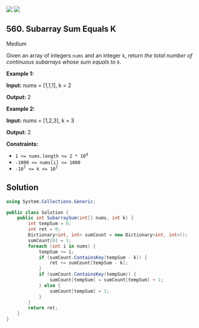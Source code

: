 [![](https://img.shields.io/github/stars/javadev/LeetCode-in-All?label=Stars&style=flat-square)](https://github.com/javadev/LeetCode-in-All)
[![](https://img.shields.io/github/forks/javadev/LeetCode-in-All?label=Fork%20me%20on%20GitHub%20&style=flat-square)](https://github.com/javadev/LeetCode-in-All/fork)

## 560\. Subarray Sum Equals K

Medium

Given an array of integers `nums` and an integer `k`, return _the total number of continuous subarrays whose sum equals to `k`_.

**Example 1:**

**Input:** nums = [1,1,1], k = 2

**Output:** 2 

**Example 2:**

**Input:** nums = [1,2,3], k = 3

**Output:** 2 

**Constraints:**

*   <code>1 <= nums.length <= 2 * 10<sup>4</sup></code>
*   `-1000 <= nums[i] <= 1000`
*   <code>-10<sup>7</sup> <= k <= 10<sup>7</sup></code>

## Solution

```csharp
using System.Collections.Generic;

public class Solution {
    public int SubarraySum(int[] nums, int k) {
        int tempSum = 0;
        int ret = 0;
        Dictionary<int, int> sumCount = new Dictionary<int, int>();
        sumCount[0] = 1;
        foreach (int i in nums) {
            tempSum += i;
            if (sumCount.ContainsKey(tempSum - k)) {
                ret += sumCount[tempSum - k];
            }
            if (sumCount.ContainsKey(tempSum)) {
                sumCount[tempSum] = sumCount[tempSum] + 1;
            } else {
                sumCount[tempSum] = 1;
            }
        }
        return ret;
    }
}
```